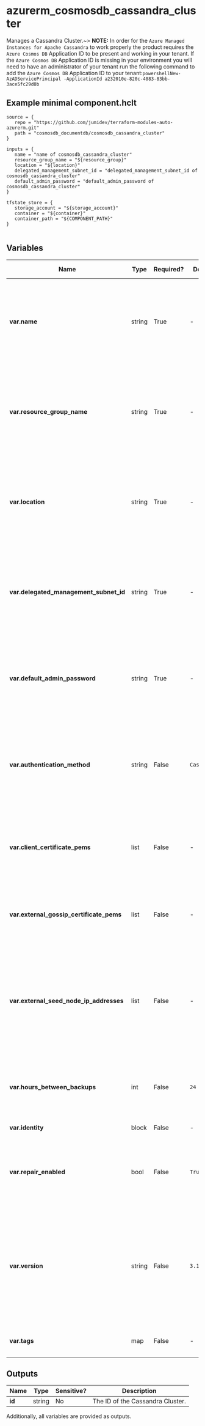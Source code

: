 # azurerm_cosmosdb_cassandra_cluster

Manages a Cassandra Cluster.~> **NOTE:** In order for the `Azure Managed Instances for Apache Cassandra` to work properly the product requires the `Azure Cosmos DB` Application ID to be present and working in your tenant. If the `Azure Cosmos DB` Application ID is missing in your environment you will need to have an administrator of your tenant run the following command to add the `Azure Cosmos DB` Application ID to your tenant:```powershellNew-AzADServicePrincipal -ApplicationId a232010e-820c-4083-83bb-3ace5fc29d0b```

## Example minimal component.hclt

```hcl
source = {
   repo = "https://github.com/jumidev/terraform-modules-auto-azurerm.git" 
   path = "cosmosdb_documentdb/cosmosdb_cassandra_cluster" 
}

inputs = {
   name = "name of cosmosdb_cassandra_cluster" 
   resource_group_name = "${resource_group}" 
   location = "${location}" 
   delegated_management_subnet_id = "delegated_management_subnet_id of cosmosdb_cassandra_cluster" 
   default_admin_password = "default_admin_password of cosmosdb_cassandra_cluster" 
}

tfstate_store = {
   storage_account = "${storage_account}" 
   container = "${container}" 
   container_path = "${COMPONENT_PATH}" 
}


```

## Variables

| Name | Type | Required? |  Default  |  possible values |  Description |
| ---- | ---- | --------- |  ----------- | ----------- | ----------- |
| **var.name** | string | True | -  |  -  |  The name which should be used for this Cassandra Cluster. Changing this forces a new Cassandra Cluster to be created. | 
| **var.resource_group_name** | string | True | -  |  -  |  The name of the Resource Group where the Cassandra Cluster should exist. Changing this forces a new Cassandra Cluster to be created. | 
| **var.location** | string | True | -  |  -  |  The Azure Region where the Cassandra Cluster should exist. Changing this forces a new Cassandra Cluster to be created. | 
| **var.delegated_management_subnet_id** | string | True | -  |  -  |  The ID of the delegated management subnet for this Cassandra Cluster. Changing this forces a new Cassandra Cluster to be created. | 
| **var.default_admin_password** | string | True | -  |  -  |  The initial admin password for this Cassandra Cluster. Changing this forces a new resource to be created. | 
| **var.authentication_method** | string | False | `Cassandra`  |  `None`, `Cassandra`  |  The authentication method that is used to authenticate clients. Possible values are `None` and `Cassandra`. Defaults to `Cassandra`. | 
| **var.client_certificate_pems** | list | False | -  |  -  |  A list of TLS certificates that is used to authorize client connecting to the Cassandra Cluster. | 
| **var.external_gossip_certificate_pems** | list | False | -  |  -  |  A list of TLS certificates that is used to authorize gossip from unmanaged Cassandra Data Center. | 
| **var.external_seed_node_ip_addresses** | list | False | -  |  -  |  A list of IP Addresses of the seed nodes in unmanaged the Cassandra Data Center which will be added to the seed node lists of all managed nodes. | 
| **var.hours_between_backups** | int | False | `24`  |  -  |  The number of hours to wait between taking a backup of the Cassandra Cluster. Defaults to `24`. | 
| **var.identity** | block | False | -  |  -  |  An `identity` block. | 
| **var.repair_enabled** | bool | False | `True`  |  -  |  Is the automatic repair enabled on the Cassandra Cluster? Defaults to `true`. | 
| **var.version** | string | False | `3.11`  |  `3.11`, `4.0`  |  The version of Cassandra what the Cluster converges to run. Possible values are `3.11` and `4.0`. Defaults to `3.11`. Changing this forces a new Cassandra Cluster to be created. | 
| **var.tags** | map | False | -  |  -  |  A mapping of tags assigned to the resource. | 



## Outputs

| Name | Type | Sensitive? | Description |
| ---- | ---- | --------- | --------- |
| **id** | string | No  | The ID of the Cassandra Cluster. | 

Additionally, all variables are provided as outputs.
